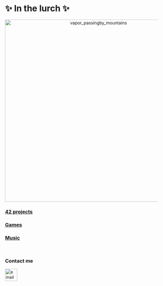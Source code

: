 <h1>✨ In the lurch ✨</h1>
<!-- <h2>About me</h2>
<p>I’m a developer with a 3-year background in C, C++, and web languages (JavaScript, TypeScript, CSS, React)</p>
<p>Since I like the creative/artistic tech side of things, I also love making <a href="https://someyear.itch.io/">videogames</a> and <a href="https://soundcloud.com/someyear">music.</a></p> -->

<div align="center">
  <img src="https://github.com/sidev86/sidev86/assets/84662823/044c264e-26ae-40a7-8d6d-e6cafddd678d" alt="vapor_passingby_mountains" width="600"/>
</div>


<!-- <br><div align="center"><br>
<img src="https://badge.mediaplus.ma/starryblue/sibrahim?1337Badge=off&UM6P=off" alt="sibrahim's 42 stats" />
<br><br><br><br>
![Top Langs](https://github-readme-stats.vercel.app/api/top-langs/?username=sidev86&langs_count=8&theme=dracula)
</div>
<br><br> -->


<h3 align="left"><a href="https://github.com/sidev86/42projects">42 projects</a></h3>
<h3 align="left"> <a href="https://someyear.itch.io/">Games</a></h3> 
<h3 align="left"> <a href="https://soundcloud.com/someyear">Music</a></h3>
<!-- <h3 align="left"><a href="https://portfolio-website-eight-xi-64.vercel.app">Portfolio Website (WIP)</a></h3> -->
<!--!<h3 align="left"><a href="https://sidev86.github.io/html-mywebsite">Website</a></h3> -->


<br>
<h3 align="left">Contact me</h3>
<p align="left">


<a href="mailto:samir.ibrahim@outlook.it">
  <img src="https://img.icons8.com/ios-filled/50/377cf6/new-post.png" alt="email icon" height="40" width="40"/>
</a>

